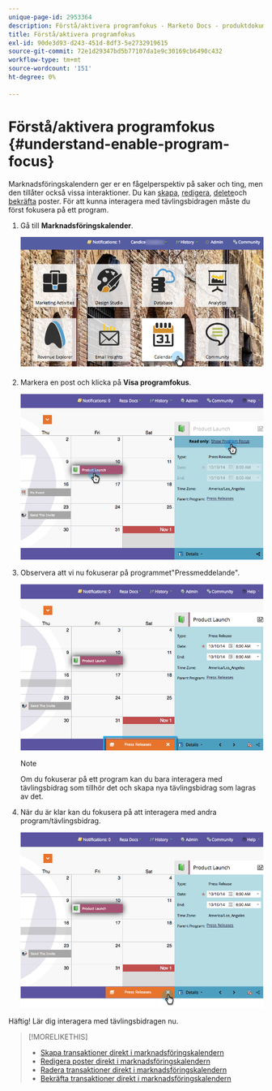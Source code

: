 ```yaml
---
unique-page-id: 2953364
description: Förstå/aktivera programfokus - Marketo Docs - produktdokumentation
title: Förstå/aktivera programfokus
exl-id: 90de3d93-d243-451d-8df3-5e2732919615
source-git-commit: 72e1d29347bd5b77107da1e9c30169cb6490c432
workflow-type: tm+mt
source-wordcount: '151'
ht-degree: 0%

---
```


# Förstå/aktivera programfokus {#understand-enable-program-focus}

Marknadsföringskalendern ger er en fågelperspektiv på saker och ting, men den tillåter också vissa interaktioner. Du kan [skapa](/help/marketo/product-docs/core-marketo-concepts/marketing-calendar/working-with-the-calendar/create-entries-directly-in-the-marketing-calendar.md), [redigera](/help/marketo/product-docs/core-marketo-concepts/marketing-calendar/working-with-the-calendar/edit-entries-directly-in-the-marketing-calendar.md), [delete](/help/marketo/product-docs/core-marketo-concepts/marketing-calendar/working-with-the-calendar/delete-entries-directly-in-the-marketing-calendar.md)och [bekräfta](/help/marketo/product-docs/core-marketo-concepts/marketing-calendar/working-with-the-calendar/confirm-entries-directly-in-the-marketing-calendar.md) poster. För att kunna interagera med tävlingsbidragen måste du först fokusera på ett program.

1. Gå till **Marknadsföringskalender**.

   ![](assets/2017-05-10-15-30-47-1.png)

1. Markera en post och klicka på **Visa programfokus**.

   ![](assets/image2014-10-20-13-3a24-3a3.png)

1. Observera att vi nu fokuserar på programmet&quot;Pressmeddelande&quot;.

   ![](assets/image2014-10-20-13-3a24-3a15.png)

   >[!NOTE]
   >
   >Om du fokuserar på ett program kan du bara interagera med tävlingsbidrag som tillhör det och skapa nya tävlingsbidrag som lagras av det.

1. När du är klar kan du fokusera på att interagera med andra program/tävlingsbidrag.

   ![](assets/image2014-10-20-13-3a24-3a24.png)

Häftig! Lär dig interagera med tävlingsbidragen nu.

>[!MORELIKETHIS]
>
>* [Skapa transaktioner direkt i marknadsföringskalendern](/help/marketo/product-docs/core-marketo-concepts/marketing-calendar/working-with-the-calendar/create-entries-directly-in-the-marketing-calendar.md)
>* [Redigera poster direkt i marknadsföringskalendern](/help/marketo/product-docs/core-marketo-concepts/marketing-calendar/working-with-the-calendar/edit-entries-directly-in-the-marketing-calendar.md)
>* [Radera transaktioner direkt i marknadsföringskalendern](/help/marketo/product-docs/core-marketo-concepts/marketing-calendar/working-with-the-calendar/delete-entries-directly-in-the-marketing-calendar.md)
>* [Bekräfta transaktioner direkt i marknadsföringskalendern](/help/marketo/product-docs/core-marketo-concepts/marketing-calendar/working-with-the-calendar/confirm-entries-directly-in-the-marketing-calendar.md)

